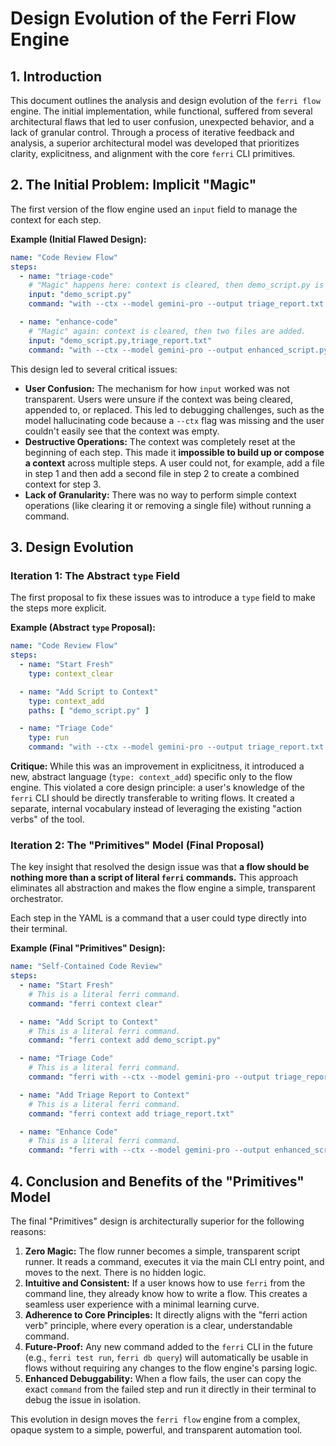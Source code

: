 # Design Evolution of the Ferri Flow Engine

## 1. Introduction

This document outlines the analysis and design evolution of the `ferri flow` engine. The initial implementation, while functional, suffered from several architectural flaws that led to user confusion, unexpected behavior, and a lack of granular control. Through a process of iterative feedback and analysis, a superior architectural model was developed that prioritizes clarity, explicitness, and alignment with the core `ferri` CLI primitives.

## 2. The Initial Problem: Implicit "Magic"

The first version of the flow engine used an `input` field to manage the context for each step.

**Example (Initial Flawed Design):**
```yaml
name: "Code Review Flow"
steps:
  - name: "triage-code"
    # "Magic" happens here: context is cleared, then demo_script.py is added.
    input: "demo_script.py"
    command: "with --ctx --model gemini-pro --output triage_report.txt \"...\""

  - name: "enhance-code"
    # "Magic" again: context is cleared, then two files are added.
    input: "demo_script.py,triage_report.txt"
    command: "with --ctx --model gemini-pro --output enhanced_script.py \"...\""
```

This design led to several critical issues:

*   **User Confusion:** The mechanism for how `input` worked was not transparent. Users were unsure if the context was being cleared, appended to, or replaced. This led to debugging challenges, such as the model hallucinating code because a `--ctx` flag was missing and the user couldn't easily see that the context was empty.
*   **Destructive Operations:** The context was completely reset at the beginning of each step. This made it **impossible to build up or compose a context** across multiple steps. A user could not, for example, add a file in step 1 and then add a second file in step 2 to create a combined context for step 3.
*   **Lack of Granularity:** There was no way to perform simple context operations (like clearing it or removing a single file) without running a command.

## 3. Design Evolution

### Iteration 1: The Abstract `type` Field

The first proposal to fix these issues was to introduce a `type` field to make the steps more explicit.

**Example (Abstract `type` Proposal):**
```yaml
name: "Code Review Flow"
steps:
  - name: "Start Fresh"
    type: context_clear

  - name: "Add Script to Context"
    type: context_add
    paths: [ "demo_script.py" ]

  - name: "Triage Code"
    type: run
    command: "with --ctx --model gemini-pro --output triage_report.txt \"...\""
```

**Critique:** While this was an improvement in explicitness, it introduced a new, abstract language (`type: context_add`) specific only to the flow engine. This violated a core design principle: a user's knowledge of the `ferri` CLI should be directly transferable to writing flows. It created a separate, internal vocabulary instead of leveraging the existing "action verbs" of the tool.

### Iteration 2: The "Primitives" Model (Final Proposal)

The key insight that resolved the design issue was that **a flow should be nothing more than a script of literal `ferri` commands.** This approach eliminates all abstraction and makes the flow engine a simple, transparent orchestrator.

Each step in the YAML is a command that a user could type directly into their terminal.

**Example (Final "Primitives" Design):**
```yaml
name: "Self-Contained Code Review"
steps:
  - name: "Start Fresh"
    # This is a literal ferri command.
    command: "ferri context clear"

  - name: "Add Script to Context"
    # This is a literal ferri command.
    command: "ferri context add demo_script.py"

  - name: "Triage Code"
    # This is a literal ferri command.
    command: "ferri with --ctx --model gemini-pro --output triage_report.txt \"...\""

  - name: "Add Triage Report to Context"
    # This is a literal ferri command.
    command: "ferri context add triage_report.txt"

  - name: "Enhance Code"
    # This is a literal ferri command.
    command: "ferri with --ctx --model gemini-pro --output enhanced_script.py \"...\""
```

## 4. Conclusion and Benefits of the "Primitives" Model

The final "Primitives" design is architecturally superior for the following reasons:

1.  **Zero Magic:** The flow runner becomes a simple, transparent script runner. It reads a command, executes it via the main CLI entry point, and moves to the next. There is no hidden logic.
2.  **Intuitive and Consistent:** If a user knows how to use `ferri` from the command line, they already know how to write a flow. This creates a seamless user experience with a minimal learning curve.
3.  **Adherence to Core Principles:** It directly aligns with the "ferri action verb" principle, where every operation is a clear, understandable command.
4.  **Future-Proof:** Any new command added to the `ferri` CLI in the future (e.g., `ferri test run`, `ferri db query`) will automatically be usable in flows without requiring any changes to the flow engine's parsing logic.
5.  **Enhanced Debuggability:** When a flow fails, the user can copy the exact `command` from the failed step and run it directly in their terminal to debug the issue in isolation.

This evolution in design moves the `ferri flow` engine from a complex, opaque system to a simple, powerful, and transparent automation tool.
